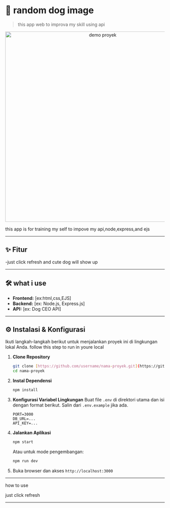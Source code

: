 # 🚀 random dog image
> this app web to improva my skill using api 

<p align="center">
  <img src="https://github.com/farhandavin/1.4capstone_project/issues/1#issue-3285912376" alt="demo proyek" width="600"/>
</p>

this app is for training my self to impove my api,node,express,and ejs

---

## ✨ Fitur

-just click refresh and cute dog will show up

---

## 🛠️ what i use

* **Frontend:** [ex:html,css,EJS]
* **Backend:** [ex: Node.js, Express.js]
* **API:** [ex: Dog CEO API]


---

## ⚙️ Instalasi & Konfigurasi

Ikuti langkah-langkah berikut untuk menjalankan proyek ini di lingkungan lokal Anda.
follow this step to run in youre local 

1.  **Clone Repository**
    ```bash
    git clone [https://github.com/username/nama-proyek.git](https://github.com/username/nama-proyek.git)
    cd nama-proyek
    ```

2.  **Instal Dependensi**
    ```bash
    npm install
    ```

3.  **Konfigurasi Variabel Lingkungan**
    Buat file `.env` di direktori utama dan isi dengan format berikut. Salin dari `.env.example` jika ada.
    ```
    PORT=3000
    DB_URL=...
    API_KEY=...
    ```

4.  **Jalankan Aplikasi**
    ```bash
    npm start
    ```
    Atau untuk mode pengembangan:
    ```bash
    npm run dev
    ```

5.  Buka browser dan akses `http://localhost:3000`

---

 how to use

just click refresh

---
